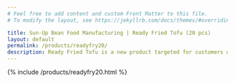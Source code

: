 ```yaml
---
# Feel free to add content and custom Front Matter to this file.
# To modify the layout, see https://jekyllrb.com/docs/themes/#overriding-theme-defaults

title: Sun-Up Bean Food Manufacturing | Ready Fried Tofu (20 pcs)
layout: default
permalink: /products/readyfry20/
description: Ready Fried Tofu is a new product targeted for customers who deep fry their beancurd. This product is pre-fried by us to ensure consistent quality and freshness before sending to our customers. This version is for customers who prefer to order in bulk. It is vacuum packed to ensure freshness and quality.
---
```


{% include /products/readyfry20.html %}